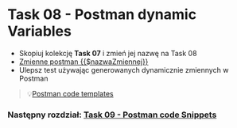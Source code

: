 # Task 08 - Postman dynamic Variables

* Skopiuj kolekcję **Task 07** i zmień jej nazwę na Task 08
* [Zmienne postman {{$nazwaZmiennej}}](https://learning.postman.com/docs/tests-and-scripts/write-scripts/variables-list/)
* Ulepsz test używając generowanych dynamicznie zmiennych w Postman

> 💡[Postman code templates](../postman/postman-code-templates.md)

### Następny rozdział: [Task 09 - Postman code Snippets](09-task-postman-code-snippets.md)